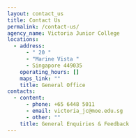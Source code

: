```yaml
---
layout: contact_us
title: Contact Us
permalink: /contact-us/
agency_name: Victoria Junior College
locations:
  - address:
      - " 20 "
      - "Marine Vista "
      - Singapore 449035
    operating_hours: []
    maps_link: ""
    title: General Office
contacts:
  - content:
      - phone: +65 6448 5011
      - email: victoria_jc@moe.edu.sg
      - other: ""
    title: General Enquiries & Feedback
---
```

